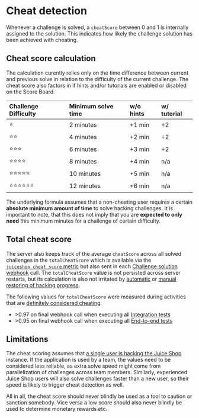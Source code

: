 # Cheat detection

Whenever a challenge is solved, a `cheatScore` between 0 and 1 is
internally assigned to the solution. This indicates how likely the
challenge solution has been achieved with cheating.

## Cheat score calculation

The calculation curently relies only on the time difference between
current and previous solve in relation to the difficulty of the current
challenge. The cheat score also factors in if hints and/or tutorials are
enabled or disabled on the Score Board.

| Challenge Difficulty                 | Minimum solve time | w/o hints | w/ tutorial |
|:-------------------------------------|:-------------------|:----------|:------------|
| :star:                               | 2 minutes          | +1 min    | ÷2          |
| :star::star:                         | 4 minutes          | +2 min    | ÷2          |
| :star::star::star:                   | 6 minutes          | +3 min    | ÷2          |
| :star::star::star::star:             | 8 minutes          | +4 min    | n/a         |
| :star::star::star::star::star:       | 10 minutes         | +5 min    | n/a         |
| :star::star::star::star::star::star: | 12 minutes         | +6 min    | n/a         |

The underlying formula assumes that a non-cheating user requires a
certain **absolute minimum amount of time** to solve hacking challenges.
It is important to note, that this does not imply that you are
**expected to only need** this minimum minutes for a challenge of
certain difficulty.

## Total cheat score

The server also keeps track of the average `cheatScore` across all
solved challenges in the `totalCheatScore` which is available via the
[`juiceshop_cheat_score` metric](monitoring.md#prometheus-metrics) but
also sent in each
[Challenge solution webhook](integration.md#challenge-solution-webhook)
call. The `totalCheatScore` value is not persisted across server
restarts, but its calculation is also not irritated by
[automatic](../part1/challenges.md#automatic-saving-and-restoring-hacking-progress)
or
[manual restoring of hacking progress](../part1/challenges.md#manual-progress-and-settings-backup).

The following values for `totalCheatScore` were measured during
activities that are
[definitely considered cheating](../part1/rules.md#-things-considered-cheating):

* \>0.97 on final webhook call when executing all
  [Integration tests](../part3/contribution.md#integration-tests)
* \>0.95 on final webhook call when executing all
  [End-to-end tests](../part3/codebase.md#end-to-end-tests)

## Limitations

The cheat scoring assumes that
[a single user is hacking the Juice Shop](../part1/running.md#single-user-restriction)
instance. If the application is used by a team, the values need to be
considered less reliable, as extra solve speed might come from
parallelization of challenges across team members. Similarly,
experienced Juice Shop users will also solve challenges faster than a
new user, so their speed is likely to trigger cheat detection as well.

All in all, the cheat score should never blindly be used as a tool to
caution or sanction somebody. Vice versa a low score should also never
blindly be used to determine monetary rewards etc.
